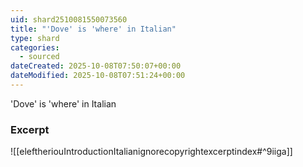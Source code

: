 ```yaml
---
uid: shard2510081550073560
title: "'Dove' is 'where' in Italian"
type: shard
categories:
  - sourced
dateCreated: 2025-10-08T07:50:07+00:00
dateModified: 2025-10-08T07:51:24+00:00
---
```

'Dove' is 'where' in Italian
### Excerpt
![[eleftheriouIntroductionItalianignorecopyrightexcerptindex#^9iiga]]